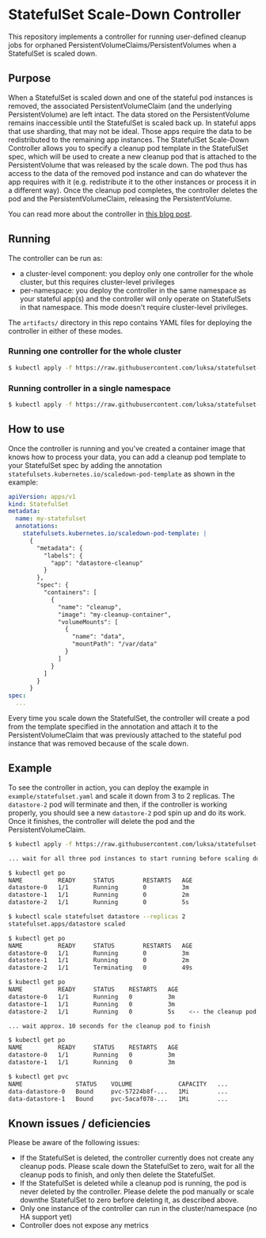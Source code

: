 # StatefulSet Scale-Down Controller

This repository implements a controller for running user-defined cleanup jobs for
orphaned PersistentVolumeClaims/PersistentVolumes when a StatefulSet is scaled down.


## Purpose

When a StatefulSet is scaled down and one of the stateful pod instances is removed, the associated 
PersistentVolumeClaim (and the underlying PersistentVolume) are left intact. The data stored on 
the PersistentVolume remains inaccessible until the StatefulSet is scaled back up. In stateful 
apps that use sharding, that may not be ideal. Those apps require the data to be redistributed to
the remaining app instances. The StatefulSet Scale-Down Controller allows you to specify a cleanup
pod template in the StatefulSet spec, which will be used to create a new cleanup pod that
is attached to the PersistentVolume that was released by the scale down. The pod thus has access
to the data of the removed pod instance and can do whatever the app requires with it (e.g. 
redistribute it to the other instances or process it in a different way). Once the cleanup pod
completes, the controller deletes the pod and the PersistentVolumeClaim, releasing the 
PersistentVolume.

You can read more about the controller in [this blog post](https://medium.com/@marko.luksa/graceful-scaledown-of-stateful-apps-in-kubernetes-2205fc556ba9).

## Running
The controller can be run as:
- a cluster-level component:  you deploy only one controller for the whole cluster, but this 
  requires cluster-level privileges
- per-namespace: you deploy the controller in the same namespace as your stateful app(s) and the 
  controller will only operate on StatefulSets in that namespace. This mode doesn't require 
  cluster-level privileges.

The `artifacts/` directory in this repo contains YAML files for deploying the controller in either
of these modes.

### Running one controller for the whole cluster
```bash
$ kubectl apply -f https://raw.githubusercontent.com/luksa/statefulset-scaledown-controller/master/artifacts/cluster-scoped.yaml
```

### Running controller in a single namespace
```bash
$ kubectl apply -f https://raw.githubusercontent.com/luksa/statefulset-scaledown-controller/master/artifacts/per-namespace.yaml
```

## How to use
Once the controller is running and you've created a container image that knows how to process 
your data, you can add a cleanup pod template to your StatefulSet spec by adding the annotation 
`statefulsets.kubernetes.io/scaledown-pod-template` as shown in the example:

```yaml
apiVersion: apps/v1
kind: StatefulSet
metadata:
  name: my-statefulset
  annotations:
    statefulsets.kubernetes.io/scaledown-pod-template: |
      {
        "metadata": {
          "labels": {
            "app": "datastore-cleanup"
          }
        },
        "spec": {
          "containers": [
            {
              "name": "cleanup",
              "image": "my-cleanup-container",
              "volumeMounts": [
                {
                  "name": "data",
                  "mountPath": "/var/data"
                }
              ]
            }
          ]
        }
      }
spec:
  ...
```

Every time you scale down the StatefulSet, the controller will create a pod from the template
specified in the annotation and attach it to the PersistentVolumeClaim that was previously 
attached to the stateful pod instance that was removed because of the scale down. 


## Example

To see the controller in action, you can deploy the example in `example/statefulset.yaml` and scale 
it down from 3 to 2 replicas. The `datastore-2` pod will terminate and then, if the controller is
working properly, you should see a new `datastore-2` pod spin up and do its work. Once it finishes,
the controller will delete the pod and the PersistentVolumeClaim.

```bash
$ kubectl apply -f https://raw.githubusercontent.com/luksa/statefulset-scaledown-controller/master/example/statefulset.yaml

... wait for all three pod instances to start running before scaling down

$ kubectl get po
NAME          READY     STATUS        RESTARTS   AGE
datastore-0   1/1       Running       0          3m
datastore-1   1/1       Running       0          2m
datastore-2   1/1       Running       0          5s

$ kubectl scale statefulset datastore --replicas 2
statefulset.apps/datastore scaled

$ kubectl get po
NAME          READY     STATUS        RESTARTS   AGE
datastore-0   1/1       Running       0          3m
datastore-1   1/1       Running       0          2m
datastore-2   1/1       Terminating   0          49s

$ kubectl get po
NAME          READY     STATUS    RESTARTS   AGE
datastore-0   1/1       Running   0          3m
datastore-1   1/1       Running   0          3m
datastore-2   1/1       Running   0          5s    <-- the cleanup pod

... wait approx. 10 seconds for the cleanup pod to finish

$ kubectl get po
NAME          READY     STATUS    RESTARTS   AGE
datastore-0   1/1       Running   0          3m
datastore-1   1/1       Running   0          3m

$ kubectl get pvc
NAME               STATUS    VOLUME             CAPACITY   ...
data-datastore-0   Bound     pvc-57224b8f-...   1Mi        ...
data-datastore-1   Bound     pvc-5acaf078-...   1Mi        ...
```


## Known issues / deficiencies

Please be aware of the following issues:
- If the StatefulSet is deleted, the controller currently does not create any cleanup pods. Please scale down the StatefulSet to zero, wait for all the cleanup pods to finish, and only then delete the StatefulSet.  
- If the StatefulSet is deleted while a cleanup pod is running, the pod is never deleted by the controller. Please delete the pod manually or scale downthe StatefulSet to zero before deleting it, as described above.
- Only one instance of the controller can run in the cluster/namespace (no HA support yet)
- Controller does not expose any metrics